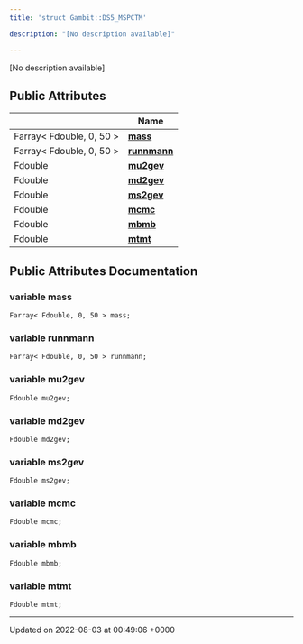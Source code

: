 ```yaml
---
title: 'struct Gambit::DS5_MSPCTM'

description: "[No description available]"

---
```









[No description available]

## Public Attributes

|                | Name           |
| -------------- | -------------- |
| Farray< Fdouble, 0, 50 > | **[mass](/documentation/code/main/classes/structgambit_1_1ds5__mspctm/#variable-mass)**  |
| Farray< Fdouble, 0, 50 > | **[runnmann](/documentation/code/main/classes/structgambit_1_1ds5__mspctm/#variable-runnmann)**  |
| Fdouble | **[mu2gev](/documentation/code/main/classes/structgambit_1_1ds5__mspctm/#variable-mu2gev)**  |
| Fdouble | **[md2gev](/documentation/code/main/classes/structgambit_1_1ds5__mspctm/#variable-md2gev)**  |
| Fdouble | **[ms2gev](/documentation/code/main/classes/structgambit_1_1ds5__mspctm/#variable-ms2gev)**  |
| Fdouble | **[mcmc](/documentation/code/main/classes/structgambit_1_1ds5__mspctm/#variable-mcmc)**  |
| Fdouble | **[mbmb](/documentation/code/main/classes/structgambit_1_1ds5__mspctm/#variable-mbmb)**  |
| Fdouble | **[mtmt](/documentation/code/main/classes/structgambit_1_1ds5__mspctm/#variable-mtmt)**  |

## Public Attributes Documentation

### variable mass

```
Farray< Fdouble, 0, 50 > mass;
```


### variable runnmann

```
Farray< Fdouble, 0, 50 > runnmann;
```


### variable mu2gev

```
Fdouble mu2gev;
```


### variable md2gev

```
Fdouble md2gev;
```


### variable ms2gev

```
Fdouble ms2gev;
```


### variable mcmc

```
Fdouble mcmc;
```


### variable mbmb

```
Fdouble mbmb;
```


### variable mtmt

```
Fdouble mtmt;
```


-------------------------------

Updated on 2022-08-03 at 00:49:06 +0000